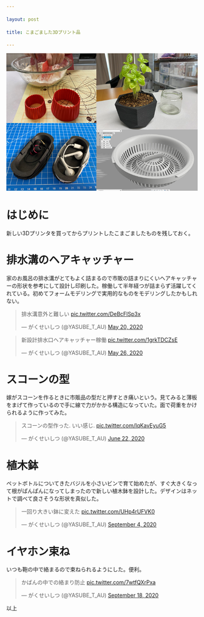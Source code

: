 ```yaml
---

layout: post

title: こまごました3Dプリント品

---
```


<img src="https://raw.githubusercontent.com/gakuseishitsu/gakuseishitsu.github.io/master/images/200918_3Dprinted_accessories/3DA_1.png">

# はじめに
新しい3Dプリンタを買ってからプリントしたこまごましたものを残しておく。

# 排水溝のヘアキャッチャー
家のお風呂の排水溝がとてもよく詰まるので市販の詰まりにくいヘアキャッチャーの形状を参考にして設計し印刷した。稼働して半年経つが詰まらず活躍してくれている。初めてフォームモデリングで実用的なものをモデリングしたかもしれない。

<blockquote class="twitter-tweet"><p lang="ja" dir="ltr">排水溝意外と難しい <a href="https://t.co/DeBcFlSp3x">pic.twitter.com/DeBcFlSp3x</a></p>&mdash; がくせいしつ (@YASUBE_T_AU) <a href="https://twitter.com/YASUBE_T_AU/status/1263038922067570688?ref_src=twsrc%5Etfw">May 20, 2020</a></blockquote> <script async src="https://platform.twitter.com/widgets.js" charset="utf-8"></script>

<blockquote class="twitter-tweet"><p lang="ja" dir="ltr">新設計排水口ヘアキャッチャー稼働 <a href="https://t.co/1grkTDCZsE">pic.twitter.com/1grkTDCZsE</a></p>&mdash; がくせいしつ (@YASUBE_T_AU) <a href="https://twitter.com/YASUBE_T_AU/status/1265282474877186048?ref_src=twsrc%5Etfw">May 26, 2020</a></blockquote> <script async src="https://platform.twitter.com/widgets.js" charset="utf-8"></script>

# スコーンの型
嫁がスコーンを作るときに市販品の型だと押すとき痛いという。見てみると薄板をまげて作っているので手に線で力がかかる構造になっていた。面で荷重をかけられるように作ってみた。

<blockquote class="twitter-tweet"><p lang="ja" dir="ltr">スコーンの型作った. いい感じ. <a href="https://t.co/IqKavEyuG5">pic.twitter.com/IqKavEyuG5</a></p>&mdash; がくせいしつ (@YASUBE_T_AU) <a href="https://twitter.com/YASUBE_T_AU/status/1274977187553095682?ref_src=twsrc%5Etfw">June 22, 2020</a></blockquote> <script async src="https://platform.twitter.com/widgets.js" charset="utf-8"></script>

# 植木鉢
ペットボトルについてきたバジルを小さいビンで育て始めたが、すぐ大きくなって根がぱんぱんになってしまったので新しい植木鉢を設計した。デザインはネットで調べて良さそうな形状を真似した。

<blockquote class="twitter-tweet"><p lang="ja" dir="ltr">一回り大きい鉢に変えた <a href="https://t.co/UHp4rUFVK0">pic.twitter.com/UHp4rUFVK0</a></p>&mdash; がくせいしつ (@YASUBE_T_AU) <a href="https://twitter.com/YASUBE_T_AU/status/1301762887258574849?ref_src=twsrc%5Etfw">September 4, 2020</a></blockquote> <script async src="https://platform.twitter.com/widgets.js" charset="utf-8"></script>

# イヤホン束ね
いつも鞄の中で絡まるので束ねられるようにした。便利。

<blockquote class="twitter-tweet"><p lang="ja" dir="ltr">かばんの中での絡まり防止 <a href="https://t.co/7wtfQXrPxa">pic.twitter.com/7wtfQXrPxa</a></p>&mdash; がくせいしつ (@YASUBE_T_AU) <a href="https://twitter.com/YASUBE_T_AU/status/1306905064343126016?ref_src=twsrc%5Etfw">September 18, 2020</a></blockquote> <script async src="https://platform.twitter.com/widgets.js" charset="utf-8"></script>


以上

